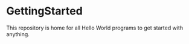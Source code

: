 # GettingStarted
This repository is home for all Hello World programs to get started with anything.
